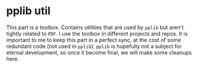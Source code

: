 # pplib util

This part is a toolbox. Contains utilities that are used by `pplib`
but aren't tightly related to `PDF`. I use the toolbox in different
projects and repos. It is important to me to keep this part in a perfect
sync, at the cost of some redundant code (not used in `pplib`). 
`pplib` is hopefully not a subject for eternal development, so once
it become final, we will make some cleanups here.
